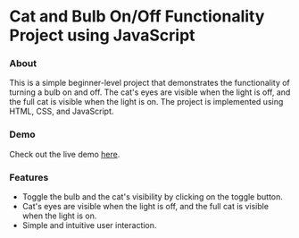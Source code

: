 # Cat and Bulb On/Off Functionality Project using JavaScript
### About

This is a simple beginner-level project that demonstrates the functionality of turning a bulb on and off. The cat's eyes are visible when the light is off, and the full cat is visible when the light is on. The project is implemented using HTML, CSS, and JavaScript.

### Demo

Check out the live demo [here](https://rutubulbonoff.ccbp.tech/).

### Features

- Toggle the bulb and the cat's visibility by clicking on the toggle button.
- Cat's eyes are visible when the light is off, and the full cat is visible when the light is on.
- Simple and intuitive user interaction.


